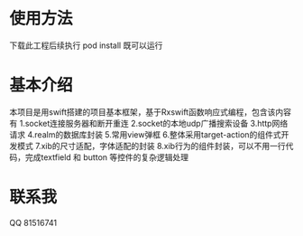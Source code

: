 # 使用方法
下载此工程后续执行 pod install 既可以运行

# 基本介绍
本项目是用swift搭建的项目基本框架，基于Rxswift函数响应式编程，包含该内容有
1.socket连接服务器和断开重连
2.socket的本地udp广播搜索设备
3.http网络请求
4.realm的数据库封装
5.常用view弹框
6.整体采用target-action的组件式开发模式
7.xib的尺寸适配，字体适配的封装
8.xib行为的组件封装，可以不用一行代码，完成textfield 和 button 等控件的复杂逻辑处理
# 联系我
QQ 81516741


